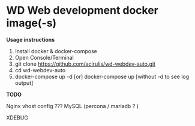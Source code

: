 # WD Web development docker image(-s)

**Usage instructions**

1) Install docker & docker-compose
2) Open Console/Terminal
3) git clone https://github.com/acirulis/wd-webdev-auto.git
3) cd wd-webdev-auto
4) docker-compose up -d [or] docker-compose up [without -d to see log output]



**TODO**

Nginx vhost config ???
MySQL (percona / mariadb ? ) 

XDEBUG

